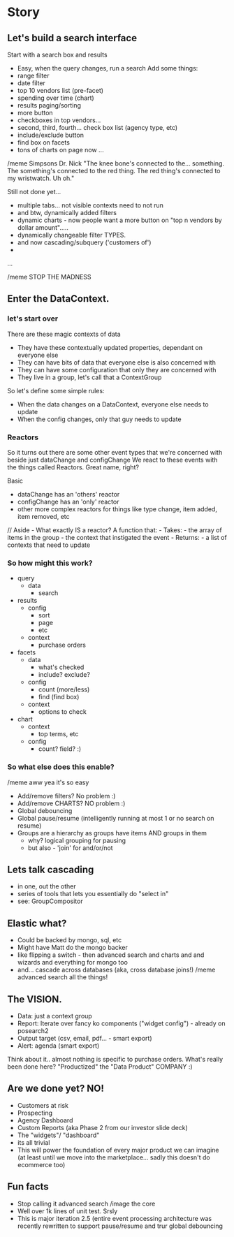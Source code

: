 # Story

## Let's build a search interface

Start with a search box and results
- Easy, when the query changes, run a search
Add some things:
- range filter
- date filter
- top 10 vendors list (pre-facet)
- spending over time (chart)
- results paging/sorting
- more button
- checkboxes in top vendors...
- second, third, fourth... check box list (agency type, etc)
- include/exclude button
- find box on facets
- tons of charts on page now
...

/meme Simpsons Dr. Nick "The knee bone's connected to the... something.
    The something's connected to the red thing.
    The red thing's connected to my wristwatch. Uh oh."

Still not done yet...
- multiple tabs... not visible contexts need to not run 
- and btw, dynamically added filters
- dynamic charts - now people want a more button on "top n vendors by dollar amount".....
- dynamically changeable filter TYPES.
- and now cascading/subquery ('customers of')
-
...


/meme STOP THE MADNESS


## Enter the DataContext.

### let's start over

There are these magic contexts of data
- They have these contextually updated properties, dependant on everyone else
- They can have bits of data that everyone else is also concerned with
- They can have some configuration that only they are concerned with
- They live in a group, let's call that a ContextGroup

So let's define some simple rules:
- When the data changes on a DataContext, everyone else needs to update
- When the config changes, only that guy needs to update

### Reactors
So it turns out there are some other event types that we're concerned with beside just dataChange and configChange
We react to these events with the things called Reactors. Great name, right?

Basic
- dataChange has an 'others' reactor
- configChange has an 'only' reactor
- other more complex reactors for things like type change, item added, item removed, etc

// Aside - What exactly IS a reactor? A function that:
    - Takes:
        - the array of items in the group
        - the context that instigated the event
    - Returns:
        - a list of contexts that need to update

### So how might this work?
- query
    - data
        - search
- results
    - config
        - sort
        - page
        - etc
    - context
        - purchase orders
- facets
    - data
        - what's checked
        - include? exclude?
    - config
        - count (more/less)
        - find (find box)
    - context
        - options to check
- chart
    - context
        - top terms, etc
    - config
        - count? field? :)

### So what else does this enable?

/meme aww yea it's so easy
- Add/remove filters? No problem :)
- Add/remove CHARTS? NO problem :)
- Global debouncing
- Global pause/resume (intelligently running at most 1 or no search on resume)
- Groups are a hierarchy as groups have items AND groups in them
    - why? logical grouping for pausing
    - but also - 'join' for and/or/not

## Lets talk cascading
- in one, out the other
- series of tools that lets you essentially do "select in"
- see: GroupCompositor

## Elastic what?
- Could be backed by mongo, sql, etc
- Might have Matt do the mongo backer
- like flipping a switch - then advanced search and charts and and wizards and everything for mongo too
- and... cascade across databases (aka, cross database joins!)
/meme advanced search all the things!


## The VISION.
- Data: just a context group
- Report: Iterate over fancy ko components ("widget config") - already on posearch2
- Output target (csv, email, pdf... - smart export)
- Alert: agenda (smart export)

Think about it.. almost nothing is specific to purchase orders.
What's really been done here?
"Productized" the "Data Product" COMPANY
:)

## Are we done yet? NO!
- Customers at risk
- Prospecting
- Agency Dashboard
- Custom Reports (aka Phase 2 from our investor slide deck)
- The "widgets"/ "dashboard"
- its all trivial
- This will power the foundation of every major product we can imagine (at least until we move into the marketplace... sadly this doesn't do ecommerce too)

## Fun facts
- Stop calling it advanced search
/image the core
- Well over 1k lines of unit test. Srsly
- This is major iteration 2.5 (entire event processing architecture was recently rewritten to support pause/resume and trur global debouncing
